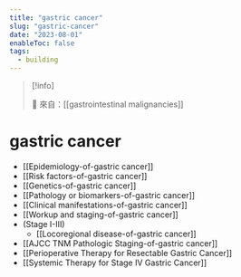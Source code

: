 ```yaml
---
title: "gastric cancer"
slug: "gastric-cancer"
date: "2023-08-01"
enableToc: false
tags:
  - building
---
```


> [!info]
>
> 🌱 來自：[[gastrointestinal malignancies]]

# gastric cancer

- [[Epidemiology-of-gastric cancer]]
- [[Risk factors-of-gastric cancer]]
- [[Genetics-of-gastric cancer]]
- [[Pathology or biomarkers-of-gastric cancer]]
- [[Clinical manifestations-of-gastric cancer]]
- [[Workup and staging-of-gastric cancer]]
- (Stage I-III)
  - [[Locoregional disease-of-gastric cancer]]
- [[AJCC TNM Pathologic Staging-of-gastric cancer]]
- [[Perioperative Therapy for Resectable Gastric Cancer]]
- [[Systemic Therapy for Stage IV Gastric Cancer]]
